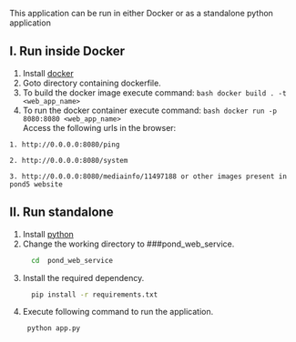 This application can be run in either Docker or as a standalone python application

## I. Run inside Docker
  1. Install [docker](https://docs.docker.com/install/linux/docker-ce/ubuntu/)
  2. Goto directory containing dockerfile.
  3. To build the docker image execute command:
          ```bash
          docker build . -t <web_app_name>
          ```
  4. To run the docker container execute command:
          ```bash
            docker run -p 8080:8080 <web_app_name>
          ```        
  Access the following urls in the browser:
  
    1. http://0.0.0.0:8080/ping

    2. http://0.0.0.0:8080/system
 
    3. http://0.0.0.0:8080/mediainfo/11497188 or other images present in pond5 website

## II. Run standalone 
  1.  Install [python](https://www.python.org/downloads/)
  2.  Change the working directory to ###pond_web_service.
      ```bash
        cd  pond_web_service
      ```  
  3.  Install the required dependency.
      ```bash
        pip install -r requirements.txt
       ```
  4.  Execute following command to run the application. 
      ```bash
       python app.py
      ```

